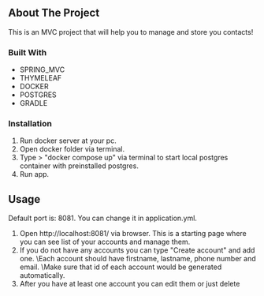## About The Project

This is an MVC project that will help you to manage and store you contacts!

### Built With
- SPRING_MVC
- THYMELEAF
- DOCKER
- POSTGRES
- GRADLE

### Installation

1. Run docker server at your pc.
2. Open docker folder via terminal.
3. Type > "docker compose up" via terminal to start local postgres container with preinstalled postgres.
4. Run app.

## Usage

Default port is: 8081. You can change it in application.yml.

1. Open http://localhost:8081/ via browser. This is a starting page where you can see list of your accounts and manage them.
2. If you do not have any accounts you can type "Create account" and add one. \Each account should have firstname, lastname, phone number and email. \Make sure that id of each account would be generated automatically. 
3. After you have at least one account you can edit them or just delete

